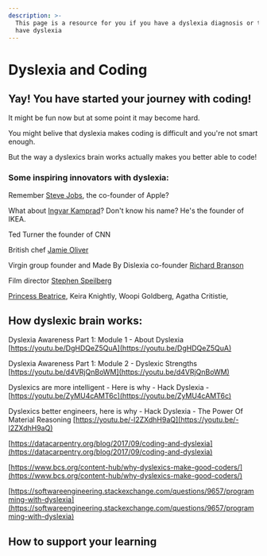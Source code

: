 ```yaml
---
description: >-
  This page is a resource for you if you have a dyslexia diagnosis or think you
  have dyslexia
---
```


# Dyslexia and Coding

## Yay! You have started your journey with coding! 

  
It might be fun now but at some point it may become hard. 

You might belive that dyslexia makes coding is difficult and you're not smart enough.   
  
But the way a dyslexics brain works actually makes you better able to code! 

### Some inspiring innovators with dyslexia:

Remember [Steve Jobs](https://www.theguardian.com/commentisfree/2013/jun/24/dyslexia-not-a-disability-gift), the co-founder of Apple? 

What about [Ingvar Kamprad](https://youtu.be/y9csIXmtJW0)? Don't know his name? He's the founder of IKEA.   
  
Ted Turner the founder of CNN

British chef [Jamie Oliver](https://youtu.be/MMMXtZXLrUA) 

Virgin group founder and Made By Dislexia co-founder [Richard Branson](https://www.virgin.com/branson-family/richard-branson-blog/dyslexia-and-imagination) 

Film director [Stephen Speilberg](https://youtu.be/4N6RKHOHMJQ)  
  
[Princess Beatrice](https://youtu.be/JrSV-rLaVCA), Keira Knightly, Woopi Goldberg, Agatha Critistie,    


## How dyslexic brain works:

Dyslexia Awareness Part 1: Module 1 - About Dyslexia [https://youtu.be/DgHDQeZ5QuA](https://youtu.be/DgHDQeZ5QuA)  
  
Dyslexia Awareness Part 1: Module 2 - Dyslexic Strengths [https://youtu.be/d4VRjQnBoWM](https://youtu.be/d4VRjQnBoWM)

Dyslexics are more intelligent - Here is why - Hack Dyslexia - [https://youtu.be/ZyMU4cAMT6c](https://youtu.be/ZyMU4cAMT6c)

  
Dyslexics better engineers, here is why - Hack Dyslexia - The Power Of Material Reasoning [https://youtu.be/-l2ZXdhH9aQ](https://youtu.be/-l2ZXdhH9aQ)

[https://datacarpentry.org/blog/2017/09/coding-and-dyslexia](https://datacarpentry.org/blog/2017/09/coding-and-dyslexia)

[https://www.bcs.org/content-hub/why-dyslexics-make-good-coders/](https://www.bcs.org/content-hub/why-dyslexics-make-good-coders/)  
  
[https://softwareengineering.stackexchange.com/questions/9657/programming-with-dyslexia](https://softwareengineering.stackexchange.com/questions/9657/programming-with-dyslexia)



## How to support your learning 


